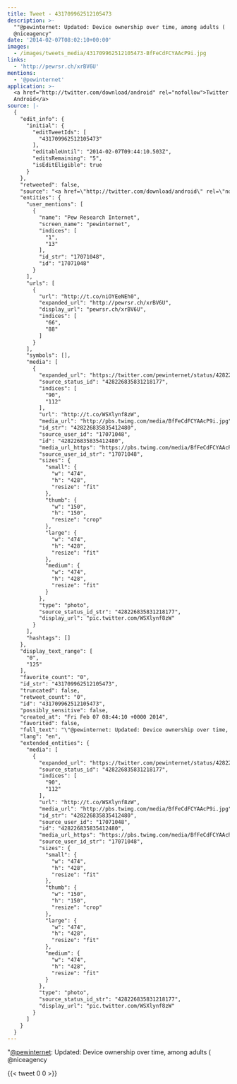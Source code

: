 ```yaml
---
title: Tweet - 431709962512105473
description: >-
  ""@pewinternet: Updated: Device ownership over time, among adults ( 
  @niceagency"
date: '2014-02-07T08:02:10+00:00'
images:
  - /images/tweets_media/431709962512105473-BfFeCdFCYAAcP9i.jpg
links:
  - 'http://pewrsr.ch/xrBV6U'
mentions:
  - '@pewinternet'
application: >-
  <a href="http://twitter.com/download/android" rel="nofollow">Twitter for
  Android</a>
source: |-
  {
    "edit_info": {
      "initial": {
        "editTweetIds": [
          "431709962512105473"
        ],
        "editableUntil": "2014-02-07T09:44:10.503Z",
        "editsRemaining": "5",
        "isEditEligible": true
      }
    },
    "retweeted": false,
    "source": "<a href=\"http://twitter.com/download/android\" rel=\"nofollow\">Twitter for Android</a>",
    "entities": {
      "user_mentions": [
        {
          "name": "Pew Research Internet",
          "screen_name": "pewinternet",
          "indices": [
            "1",
            "13"
          ],
          "id_str": "17071048",
          "id": "17071048"
        }
      ],
      "urls": [
        {
          "url": "http://t.co/niOYEeNEh0",
          "expanded_url": "http://pewrsr.ch/xrBV6U",
          "display_url": "pewrsr.ch/xrBV6U",
          "indices": [
            "66",
            "88"
          ]
        }
      ],
      "symbols": [],
      "media": [
        {
          "expanded_url": "https://twitter.com/pewinternet/status/428226835831218177/photo/1",
          "source_status_id": "428226835831218177",
          "indices": [
            "90",
            "112"
          ],
          "url": "http://t.co/WSXlynf8zW",
          "media_url": "http://pbs.twimg.com/media/BfFeCdFCYAAcP9i.jpg",
          "id_str": "428226835835412480",
          "source_user_id": "17071048",
          "id": "428226835835412480",
          "media_url_https": "https://pbs.twimg.com/media/BfFeCdFCYAAcP9i.jpg",
          "source_user_id_str": "17071048",
          "sizes": {
            "small": {
              "w": "474",
              "h": "428",
              "resize": "fit"
            },
            "thumb": {
              "w": "150",
              "h": "150",
              "resize": "crop"
            },
            "large": {
              "w": "474",
              "h": "428",
              "resize": "fit"
            },
            "medium": {
              "w": "474",
              "h": "428",
              "resize": "fit"
            }
          },
          "type": "photo",
          "source_status_id_str": "428226835831218177",
          "display_url": "pic.twitter.com/WSXlynf8zW"
        }
      ],
      "hashtags": []
    },
    "display_text_range": [
      "0",
      "125"
    ],
    "favorite_count": "0",
    "id_str": "431709962512105473",
    "truncated": false,
    "retweet_count": "0",
    "id": "431709962512105473",
    "possibly_sensitive": false,
    "created_at": "Fri Feb 07 08:44:10 +0000 2014",
    "favorited": false,
    "full_text": "\"@pewinternet: Updated: Device ownership over time, among adults (http://t.co/niOYEeNEh0) http://t.co/WSXlynf8zW\" @niceagency",
    "lang": "en",
    "extended_entities": {
      "media": [
        {
          "expanded_url": "https://twitter.com/pewinternet/status/428226835831218177/photo/1",
          "source_status_id": "428226835831218177",
          "indices": [
            "90",
            "112"
          ],
          "url": "http://t.co/WSXlynf8zW",
          "media_url": "http://pbs.twimg.com/media/BfFeCdFCYAAcP9i.jpg",
          "id_str": "428226835835412480",
          "source_user_id": "17071048",
          "id": "428226835835412480",
          "media_url_https": "https://pbs.twimg.com/media/BfFeCdFCYAAcP9i.jpg",
          "source_user_id_str": "17071048",
          "sizes": {
            "small": {
              "w": "474",
              "h": "428",
              "resize": "fit"
            },
            "thumb": {
              "w": "150",
              "h": "150",
              "resize": "crop"
            },
            "large": {
              "w": "474",
              "h": "428",
              "resize": "fit"
            },
            "medium": {
              "w": "474",
              "h": "428",
              "resize": "fit"
            }
          },
          "type": "photo",
          "source_status_id_str": "428226835831218177",
          "display_url": "pic.twitter.com/WSXlynf8zW"
        }
      ]
    }
  }
---
```

"[@pewinternet](https://twitter.com/@pewinternet): Updated: Device ownership over time, among adults (  @niceagency
    
{{< tweet 0 0 >}}
    
